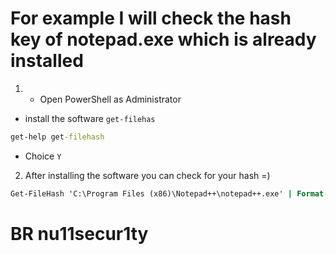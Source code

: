  # For example I will check the hash key of notepad.exe which is already installed
 1. - Open PowerShell as Administrator
 - install the software `get-filehas`
 
 ```cmd
 get-help get-filehash
 ```
 - Choice `Y`
 
2. After installing the software you can check for your hash =) 
 ```cmd
 Get-FileHash 'C:\Program Files (x86)\Notepad++\notepad++.exe' | Format-List
 ```
 
 # BR nu11secur1ty
